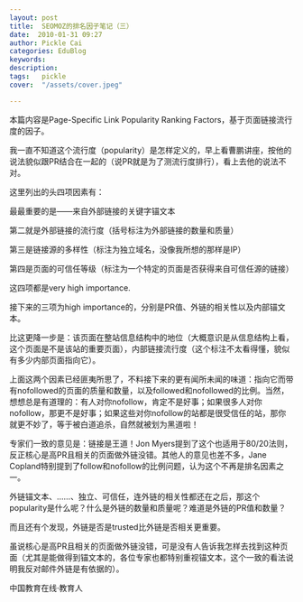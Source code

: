 ```yaml
---
layout: post  
title:  SEOMOZ的排名因子笔记（三）  
date:  2010-01-31 09:27  
author: Pickle Cai  
categories: EduBlog  
keywords: 
description:   
tags:	pickle   
cover:  "/assets/cover.jpeg"  

---  
```

    
本篇内容是Page-Specific Link Popularity Ranking Factors，基于页面链接流行度的因子。



 



我一直不知道这个流行度（popularity）是怎样定义的，早上看曹鹏讲座，按他的说法貌似跟PR结合在一起的（说PR就是为了测流行度排行），看上去他的说法不对。



这里列出的头四项因素有：





最最重要的是——来自外部链接的关键字锚文本 

第二就是外部链接的流行度（括号标注为外部链接的数量和质量） 

第三是链接源的多样性（标注为独立域名，没像我所想的那样是IP） 

第四是页面的可信任等级（标注为一个特定的页面是否获得来自可信任源的链接）

这四项都是very high importance.



接下来的三项为high importance的，分别是PR值、外链的相关性以及内部锚文本。



比这更降一步是：该页面在整站信息结构中的地位（大概意识是从信息结构上看，这个页面是不是该站的重要页面），内部链接流行度（这个标注不太看得懂，貌似有多少内部页面指向它）。



上面这两个因素已经匪夷所思了，不料接下来的更有闻所未闻的味道：指向它而带有nofollowed的页面的质量和数量，以及followed和nofollowed的比例。当然，想想总是有道理的：有人对你nofollow，肯定不是好事；如果很多人对你nofollow，那更不是好事；如果这些对你nofollow的站都是很受信任的站，那你就更不妙了，等于被白道追杀，自然就被划为黑道啦！



 



专家们一致的意见是：链接是王道！Jon Myers提到了这个也适用于80/20法则，反正核心是高PR且相关的页面做外链没错。其他人的意见也差不多，Jane Copland特别提到了follow和nofollow的比例问题，认为这个不再是排名因素之一。



外链锚文本、……、独立、可信任，连外链的相关性都还在之后，那这个popularity是什么呢？什么是外链的数量和质量呢？难道是外链的PR值和数量？



而且还有个发现，外链是否是trusted比外链是否相关更重要。



虽说核心是高PR且相关的页面做外链没错，可是没有人告诉我怎样去找到这种页面（尤其是能做得到锚文本的，各位专家也都特别重视锚文本，这个一致的看法说明我反对邮件外链是有依据的）。



		    
 中国教育在线·教育人

